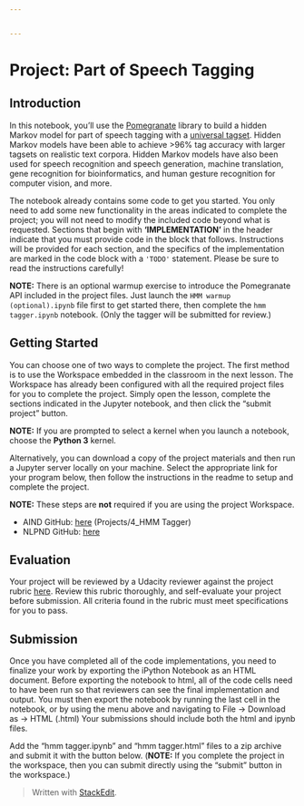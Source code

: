 ```yaml
---


---
```


<h1 id="project-part-of-speech-tagging">Project: Part of Speech Tagging</h1>
<h2 id="introduction">Introduction</h2>
<p>In this notebook, you’ll use the  <a href="https://github.com/jmschrei/pomegranate">Pomegranate</a>  library to build a hidden Markov model for part of speech tagging with a  <a href="http://www.petrovi.de/data/universal.pdf">universal tagset</a>. Hidden Markov models have been able to achieve &gt;96% tag accuracy with larger tagsets on realistic text corpora. Hidden Markov models have also been used for speech recognition and speech generation, machine translation, gene recognition for bioinformatics, and human gesture recognition for computer vision, and more.</p>
<p>The notebook already contains some code to get you started. You only need to add some new functionality in the areas indicated to complete the project; you will not need to modify the included code beyond what is requested. Sections that begin with  <strong>‘IMPLEMENTATION’</strong>  in the header indicate that you must provide code in the block that follows. Instructions will be provided for each section, and the specifics of the implementation are marked in the code block with a  <code>'TODO'</code>  statement. Please be sure to read the instructions carefully!</p>
<p><strong>NOTE:</strong>  There is an optional warmup exercise to introduce the Pomegranate API included in the project files. Just launch the  <code>HMM warmup (optional).ipynb</code>  file first to get started there, then complete the  <code>hmm tagger.ipynb</code>  notebook. (Only the tagger will be submitted for review.)</p>
<h2 id="getting-started">Getting Started</h2>
<p>You can choose one of two ways to complete the project. The first method is to use the Workspace embedded in the classroom in the next lesson. The Workspace has already been configured with all the required project files for you to complete the project. Simply open the lesson, complete the sections indicated in the Jupyter notebook, and then click the “submit project” button.</p>
<p><strong>NOTE:</strong>  If you are prompted to select a kernel when you launch a notebook, choose the  <strong>Python 3</strong>  kernel.</p>
<p>Alternatively, you can download a copy of the project materials and then run a Jupyter server locally on your machine. Select the appropriate link for your program below, then follow the instructions in the readme to setup and complete the project.</p>
<p><strong>NOTE:</strong>  These steps are  <strong>not</strong>  required if you are using the project Workspace.</p>
<ul>
<li>AIND GitHub:  <a href="https://github.com/udacity/artificial-intelligence">here</a>  (Projects/4_HMM Tagger)</li>
<li>NLPND GitHub:  <a href="https://github.com/udacity/hmm-tagger">here</a></li>
</ul>
<h2 id="evaluation">Evaluation</h2>
<p>Your project will be reviewed by a Udacity reviewer against the project rubric  <a href="https://review.udacity.com/#!/rubrics/1429/view">here</a>. Review this rubric thoroughly, and self-evaluate your project before submission. All criteria found in the rubric must meet specifications for you to pass.</p>
<h2 id="submission">Submission</h2>
<p>Once you have completed all of the code implementations, you need to finalize your work by exporting the iPython Notebook as an HTML document. Before exporting the notebook to html, all of the code cells need to have been run so that reviewers can see the final implementation and output. You must then export the notebook by running the last cell in the notebook, or by using the menu above and navigating to File -&gt; Download as -&gt; HTML (.html) Your submissions should include both the html and ipynb files.</p>
<p>Add the “hmm tagger.ipynb” and “hmm tagger.html” files to a zip archive and submit it with the button below. (<strong>NOTE:</strong>  If you complete the project in the workspace, then you can submit directly using the “submit” button in the workspace.)</p>
<blockquote>
<p>Written with <a href="https://stackedit.io/">StackEdit</a>.</p>
</blockquote>


